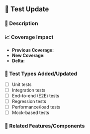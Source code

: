 ## 🧪 Test Update

### 📄 Description
<!-- Describe the purpose of the test updates — what was added, modified, or removed -->

### 📈 Coverage Impact
- **Previous Coverage:** <!-- X% -->
- **New Coverage:** <!-- Y% -->
- **Delta:** <!-- Optional: +X% / -X% -->

### 🧷 Test Types Added/Updated
- [ ] Unit tests
- [ ] Integration tests
- [ ] End-to-end (E2E) tests
- [ ] Regression tests
- [ ] Performance/load tests
- [ ] Mock-based tests

### 🧩 Related Features/Components
<!-- List the modules, services, or features that are being tested or validated -->
